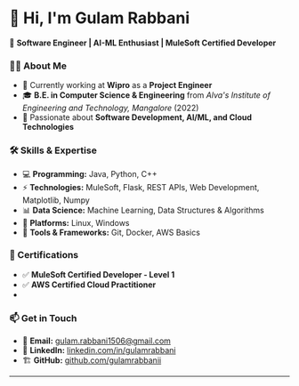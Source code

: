 # 👋 Hi, I'm Gulam Rabbani  

🚀 **Software Engineer | AI-ML Enthusiast | MuleSoft Certified Developer**  

### 👨‍💻 About Me  
- 💼 Currently working at **Wipro** as a **Project Engineer**  
- 🎓 **B.E. in Computer Science & Engineering** from *Alva's Institute of Engineering and Technology, Mangalore* (2022)  
- 🎯 Passionate about **Software Development, AI/ML, and Cloud Technologies**  

### 🛠️ Skills & Expertise  
- 💻 **Programming:** Java, Python, C++  
- ⚡ **Technologies:** MuleSoft, Flask, REST APIs, Web Development, Matplotlib, Numpy
- 📊 **Data Science:** Machine Learning, Data Structures & Algorithms  
- 🐧 **Platforms:** Linux, Windows  
- 🚀 **Tools & Frameworks:** Git, Docker, AWS Basics  

### 📜 Certifications  
- ✅ **MuleSoft Certified Developer - Level 1**  
- ✅ **AWS Certified Cloud Practitioner**
- 
### 📫 Get in Touch  
- 📩 **Email:** [gulam.rabbani1506@gmail.com](mailto:gulam.rabbani1506@gmail.com)  
- 💼 **LinkedIn:** [linkedin.com/in/gulamrabbani](#)
- 🏗 **GitHub:** [github.com/gulamrabbanii](https://github.com/gulamrabbanii)

  
---

<!---
gulamrabbanii/gulamrabbanii is a ✨ special ✨ repository because its `README.md` (this file) appears on your GitHub profile.
You can click the Preview link to take a look at your changes.
--->
